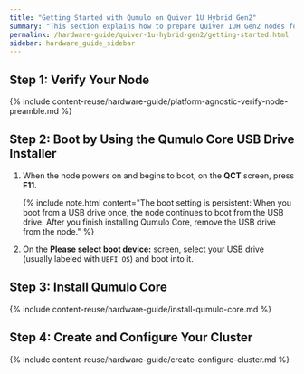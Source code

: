 ```yaml
---
title: "Getting Started with Qumulo on Quiver 1U Hybrid Gen2"
summary: "This section explains how to prepare Quiver 1UH Gen2 nodes for creating a Qumulo cluster."
permalink: /hardware-guide/quiver-1u-hybrid-gen2/getting-started.html
sidebar: hardware_guide_sidebar
---
```


## Step 1: Verify Your Node
{% include content-reuse/hardware-guide/platform-agnostic-verify-node-preamble.md %}


## Step 2: Boot by Using the Qumulo Core USB Drive Installer
1. When the node powers on and begins to boot, on the **QCT** screen, press **F11**.

   {% include note.html content="The boot setting is persistent: When you boot from a USB drive once, the node continues to boot from the USB drive. After you finish installing Qumulo Core, remove the USB drive from the node." %}

1. On the **Please select boot device:** screen, select your USB drive (usually labeled with `UEFI OS`) and boot into it.


## Step 3: Install Qumulo Core
{% include content-reuse/hardware-guide/install-qumulo-core.md %}
   

## Step 4: Create and Configure Your Cluster
{% include content-reuse/hardware-guide/create-configure-cluster.md %}
